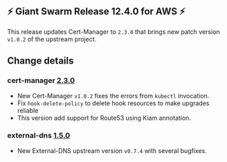## :zap:  Giant Swarm Release 12.4.0 for AWS :zap:

This release updates Cert-Manager to `2.3.0` that brings new patch version `v1.0.2` of the upstream project. 

## Change details

### cert-manager [2.3.0](https://github.com/giantswarm/cert-manager-app/releases/tag/v2.3.0)

* New Cert-Manager `v1.0.2` fixes the errors from `kubectl` invocation.
* Fix `hook-delete-policy` to delete hook resources to make upgrades reliable
* This version add support for Route53 using Kiam annotation.

### external-dns [1.5.0](https://github.com/giantswarm/external-dns-app/releases/tag/v1.5.0)

* New External-DNS upstream version `v0.7.4` with several bugfixes.
